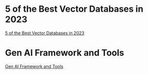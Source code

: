 # 5 of the Best Vector Databases in 2023

[5 of the Best Vector Databases in 2023](vector-database.md)

# Gen AI Framework and Tools

[Gen AI Framework and Tools](ai-tools.md)